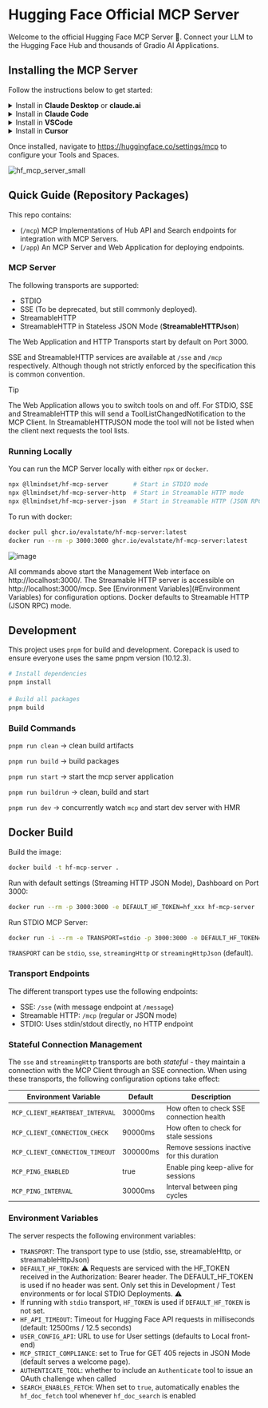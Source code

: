 # Hugging Face Official MCP Server 

Welcome to the official Hugging Face MCP Server 🤗. Connect your LLM to the Hugging Face Hub and thousands of Gradio AI Applications.

## Installing the MCP Server

Follow the instructions below to get started:

<details>
<summary>Install in <b>Claude Desktop</b> or <b>claude.ai</b></summary>
<br />

Click [here](https://claude.ai/redirect/website.v1.67274164-23df-4883-8166-3c93ced276be/directory/37ed56d5-9d61-4fd4-ad00-b9134c694296) to add the Hugging Face connector to your account. 

Alternatively, navigate to [https://claude.ai/settings/connectors](https://claude.ai/settings/connectors), and add "Hugging Face" from the gallery.

<img src='docs/claude-badge.png' width='50%' align='center' />

</details>

<details>
<summary>Install in <b>Claude Code</b></summary>
<br />

Enter the command below to install in <b>Claude Code</b>:

```bash
claude mcp add hf-mcp-server -t http https://huggingface.co/mcp?login
```

Then start `claude` and follow the instructions to complete authentication.

```bash
claude mcp add hf-mcp-server \
  -t http https://huggingface.co/mcp \
  -H "Authorization: Bearer <YOUR_HF_TOKEN>"
```


</details>

<details>

<summary>Install in <b>VSCode</b></summary>
<br />

Click <a href="vscode:mcp/install?%7B%22name%22%3A%22huggingface%22%2C%22gallery%22%3Atrue%2C%22url%22%3A%22https%3A%2F%2Fhuggingface.co%2Fmcp%3Flogin%22%7D">here</a> to add the Hugging Face connector directly to VSCode. Alternatively, install from the gallery at [https://code.visualstudio.com/mcp](https://code.visualstudio.com/mcp): 

If you prefer to configure manually or use an auth token, add the snippet below to your `mcp.json` configuration:

<img src='docs/vscode-badge.png' width='50%' align='center' />

```JSON
"huggingface": {
    "url": "https://huggingface.co/mcp",
    "headers": {
        "Authorization": "Bearer <YOUR_HF_TOKEN>"
    }
```

</details>

<details>
<summary>Install in <b>Cursor</b></summary>
<br />

Click <a href="https://cursor.com/en/install-mcp?name=Hugging%20Face&config=eyJ1cmwiOiJodHRwczovL2h1Z2dpbmdmYWNlLmNvL21jcD9sb2dpbiJ9">here</a> to install the Hugging Face MCP Server directly in <b>Cursor</b>. 

If you prefer to use configure manually or specify an Authorization Token, use the snippet below:

```JSON
"huggingface": {
    "url": "https://huggingface.co/mcp",
    "headers": {
        "Authorization": "Bearer <YOUR_HF_TOKEN>"
    }
```
</details>

Once installed, navigate to https://huggingface.co/settings/mcp to configure your Tools and Spaces.

![hf_mcp_server_small](https://github.com/user-attachments/assets/d30f9f56-b08c-4dfc-a68f-a164a93db564)


## Quick Guide (Repository Packages)

This repo contains:

 - (`/mcp`) MCP Implementations of Hub API and Search endpoints for integration with MCP Servers. 
 - (`/app`) An MCP Server and Web Application for deploying endpoints.

### MCP Server

The following transports are supported:

- STDIO 
- SSE (To be deprecated, but still commonly deployed).
- StreamableHTTP
- StreamableHTTP in Stateless JSON Mode (**StreamableHTTPJson**)

The Web Application and HTTP Transports start by default on Port 3000. 

SSE and StreamableHTTP services are available at `/sse` and `/mcp` respectively. Although though not strictly enforced by the specification this is common convention.

> [!TIP]
> The Web Application allows you to switch tools on and off. For STDIO, SSE and StreamableHTTP this will send a ToolListChangedNotification to the MCP Client. In StreamableHTTPJSON mode the tool will not be listed when the client next requests the tool lists.

### Running Locally

You can run the MCP Server locally with either `npx` or `docker`. 

```bash
npx @llmindset/hf-mcp-server       # Start in STDIO mode
npx @llmindset/hf-mcp-server-http  # Start in Streamable HTTP mode
npx @llmindset/hf-mcp-server-json  # Start in Streamable HTTP (JSON RPC) mode
```

To run with docker: 

```bash
docker pull ghcr.io/evalstate/hf-mcp-server:latest
docker run --rm -p 3000:3000 ghcr.io/evalstate/hf-mcp-server:latest
```
![image](https://github.com/user-attachments/assets/2fc0ef58-2c7a-4fae-82b5-e6442bfcbd99)

All commands above start the Management Web interface on http://localhost:3000/. The Streamable HTTP server is accessible on  http://localhost:3000/mcp. See [Environment Variables](#Environment Variables) for configuration options. Docker defaults to Streamable HTTP (JSON RPC) mode.


## Development

This project uses `pnpm` for build and development. Corepack is used to ensure everyone uses the same pnpm version (10.12.3).

```bash
# Install dependencies
pnpm install

# Build all packages
pnpm build
```

### Build Commands

`pnpm run clean` -> clean build artifacts

`pnpm run build` -> build packages

`pnpm run start` -> start the mcp server application

`pnpm run buildrun` -> clean, build and start

`pnpm run dev` -> concurrently watch `mcp` and start dev server with HMR


## Docker Build

Build the image:
```bash
docker build -t hf-mcp-server .
```

Run with default settings (Streaming HTTP JSON Mode), Dashboard on Port 3000:
```bash
docker run --rm -p 3000:3000 -e DEFAULT_HF_TOKEN=hf_xxx hf-mcp-server
```

Run STDIO MCP Server:
```bash
docker run -i --rm -e TRANSPORT=stdio -p 3000:3000 -e DEFAULT_HF_TOKEN=hf_xxx hf-mcp-server
```

`TRANSPORT` can be `stdio`, `sse`, `streamingHttp` or `streamingHttpJson` (default).

### Transport Endpoints

The different transport types use the following endpoints:
- SSE: `/sse` (with message endpoint at `/message`)
- Streamable HTTP: `/mcp` (regular or JSON mode)
- STDIO: Uses stdin/stdout directly, no HTTP endpoint

### Stateful Connection Management

The `sse` and `streamingHttp` transports are both _stateful_ - they maintain a connection with the MCP Client through an SSE connection. When using these transports, the following configuration options take effect:

| Environment Variable              | Default | Description |
|-----------------------------------|---------|-------------|
| `MCP_CLIENT_HEARTBEAT_INTERVAL`   | 30000ms | How often to check SSE connection health |
| `MCP_CLIENT_CONNECTION_CHECK`     | 90000ms | How often to check for stale sessions |
| `MCP_CLIENT_CONNECTION_TIMEOUT`   | 300000ms | Remove sessions inactive for this duration |
| `MCP_PING_ENABLED`                | true    | Enable ping keep-alive for sessions |
| `MCP_PING_INTERVAL`               | 30000ms | Interval between ping cycles | 


### Environment Variables

The server respects the following environment variables:
- `TRANSPORT`: The transport type to use (stdio, sse, streamableHttp, or streamableHttpJson)
- `DEFAULT_HF_TOKEN`: ⚠️ Requests are serviced with the HF_TOKEN received in the Authorization: Bearer header. The DEFAULT_HF_TOKEN is used if no header was sent. Only set this in Development / Test environments or for local STDIO Deployments. ⚠️
- If running with `stdio` transport, `HF_TOKEN` is used if `DEFAULT_HF_TOKEN` is not set.
- `HF_API_TIMEOUT`: Timeout for Hugging Face API requests in milliseconds (default: 12500ms / 12.5 seconds)
- `USER_CONFIG_API`: URL to use for User settings (defaults to Local front-end)
- `MCP_STRICT_COMPLIANCE`: set to True for GET 405 rejects in JSON Mode (default serves a welcome page).
- `AUTHENTICATE_TOOL`: whether to include an `Authenticate` tool to issue an OAuth challenge when called
- `SEARCH_ENABLES_FETCH`: When set to `true`, automatically enables the `hf_doc_fetch` tool whenever `hf_doc_search` is enabled
